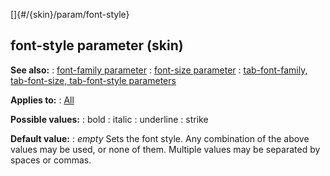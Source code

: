 []{#/{skin}/param/font-style}
## font-style parameter (skin)
**See also:**
:   [font-family parameter](#/%7Bskin%7D/param/font-family)
:   [font-size parameter](#/%7Bskin%7D/param/font-size)
:   [tab-font-family, tab-font-size, tab-font-style
    parameters](#/%7Bskin%7D/param/tab-font)
<!-- -->
**Applies to:**
:   [All](#/%7Bskin%7D/control)
<!-- -->
**Possible values:**
:   bold
:   italic
:   underline
:   strike
<!-- -->
**Default value:**
:   *empty*
Sets the font style. Any combination of the above values may be used, or
none of them. Multiple values may be separated by spaces or commas.